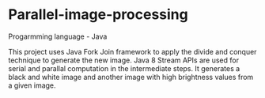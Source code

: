# Parallel-image-processing
Progarmming language - Java

This project uses Java Fork Join framework to apply the divide and conquer technique to generate the new image.
Java 8 Stream APIs are used for serial and parallal computation in the intermediate steps. 
It generates a black and white image and another image with high brightness values from a given image.
